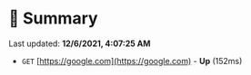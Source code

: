# 📖 Summary
Last updated: **12/6/2021, 4:07:25 AM**

- `GET` [https://google.com](https://google.com) - **Up** (152ms)
